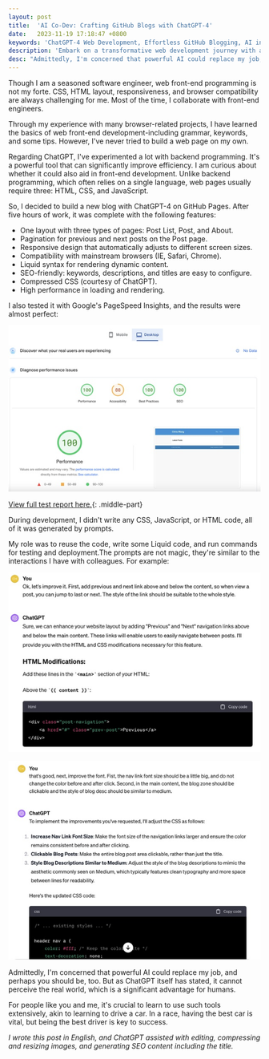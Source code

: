 ```yaml
---
layout: post
title:  'AI Co-Dev: Crafting GitHub Blogs with ChatGPT-4'
date:   2023-11-19 17:18:47 +0800
keywords: 'ChatGPT-4 Web Development, Effortless GitHub Blogging, AI in Frontend Engineering, Automating CSS with AI, HTML No-Code Solutions, Liquid Templating, Adaptive Web Design, Cross-Browser Support, Search Engine Optimization Strategies, Performance-Driven Web Design'
description: 'Embark on a transformative web development journey with a detailed account of creating a feature-rich, performance-optimized blog using ChatGPT-4 on GitHub Pages. This narrative offers insights into leveraging AI for seamless frontend development, achieving responsive design, and ensuring cross-browser compatibility, all with minimal coding. Dive into a world where AI tools not only augment development processes but also empower creators to focus on innovation and design.'
desc: "Admittedly, I'm concerned that powerful AI could replace my job, and perhaps you should be, too."
---
```


Though I am a seasoned software engineer, web front-end programming is not my forte. CSS, HTML layout, responsiveness, and browser compatibility are always challenging for me. Most of the time, I collaborate with front-end engineers.

Through my experience with many browser-related projects, I have learned the basics of web front-end development-including grammar, keywords, and some tips. However, I've never tried to build a web page on my own.

Regarding ChatGPT, I've experimented a lot with backend programming. It's a powerful tool that can significantly improve efficiency. I am curious about whether it could also aid in front-end development. Unlike backend programming, which often relies on a single language, web pages usually require three: HTML, CSS, and JavaScript.

So, I decided to build a new blog with ChatGPT-4 on GitHub Pages. After five hours of work, it was complete with the following features:

- One layout with three types of pages: Post List, Post, and About.
- Pagination for previous and next posts on the Post page.
- Responsive design that automatically adjusts to different screen sizes.
- Compatibility with mainstream browsers (IE, Safari, Chrome).
- Liquid syntax for rendering dynamic content.
- SEO-friendly: keywords, descriptions, and titles are easy to configure.
- Compressed CSS (courtesy of ChatGPT).
- High performance in loading and rendering.

I also tested it with Google's PageSpeed Insights, and the results were almost perfect:

![pagespeed-score](/assets/resized_and_converted_image_0.jpg)

[View full test report here.](https://pagespeed.web.dev/analysis/https-chriswang-ai/cjm80xck4m?hl=en&form_factor=desktop){: .middle-part}

During development, I didn't write any CSS, JavaScript, or HTML code, all of it was generated by prompts.

My role was to reuse the code, write some Liquid code, and run commands for testing and deployment.The prompts are not magic, they're similar to the interactions I have with colleagues.
For example:

![prompt1](/assets/resized_and_converted_image_1.jpg)

![prompt2](/assets/resized_and_converted_image_2.jpg)

Admittedly, I'm concerned that powerful AI could replace my job, and perhaps you should be, too. But as ChatGPT itself has stated, it cannot perceive the real world, which is a significant advantage for humans.

For people like you and me, it's crucial to learn to use such tools extensively, akin to learning to drive a car. In a race, having the best car is vital, but being the best driver is key to success.

*I wrote this post in English, and ChatGPT assisted with editing, compressing and resizing images, and generating SEO content including the title.*